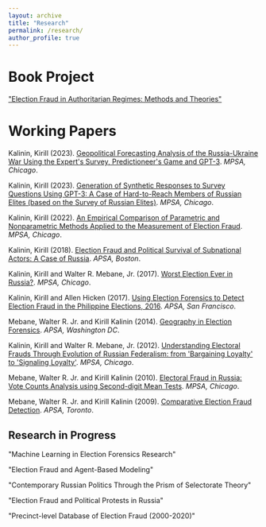 ```yaml
---
layout: archive
title: "Research"
permalink: /research/
author_profile: true
---
```


Book Project
======

["Election Fraud in Authoritarian Regimes: Methods and Theories"](/book) 


Working Papers
======

Kalinin, Kirill (2023). [Geopolitical Forecasting Analysis of the Russia-Ukraine War Using the Expert's Survey, Predictioneer's Game and GPT-3](/files/paper_forecasting.pdf). *MPSA, Chicago*.

Kalinin, Kirill (2023). [Generation of Synthetic Responses to Survey Questions Using GPT-3: A Case of Hard-to-Reach Members of Russian Elites (based on the Survey of Russian Elites)](/files/paper_gpt3.pdf). *MPSA, Chicago*.

Kalinin, Kirill (2022). [An Empirical Comparison of Parametric and Nonparametric Methods Applied to the Measurement of Election Fraud](https://papers.ssrn.com/sol3/papers.cfm?abstract_id=4073770). *MPSA, Chicago*.

Kalinin, Kirill (2018). [Election Fraud and Political Survival of Subnational Actors: A Case of Russia](https://papers.ssrn.com/sol3/papers.cfm?abstract_id=3160355). *APSA, Boston*.

Kalinin, Kirill and Walter R. Mebane, Jr.  (2017). [Worst Election Ever in Russia?](https://papers.ssrn.com/sol3/papers.cfm?abstract_id=2959824). *MPSA, Chicago*.

Kalinin, Kirill and Allen Hicken (2017). [Using Election Forensics to Detect Election Fraud in the Philippine Elections, 2016](https://papers.ssrn.com/sol3/papers.cfm?abstract_id=3070592). *APSA, San Francisco*.

Mebane, Walter R. Jr. and Kirill Kalinin (2014). [Geography in Election Forensics](https://papers.ssrn.com/sol3/papers.cfm?abstract_id=2452260). *APSA, Washington DC*.

Kalinin, Kirill and Walter R. Mebane, Jr.  (2012). [Understanding Electoral Frauds Through Evolution of Russian Federalism: from 'Bargaining Loyalty' to 'Signaling Loyalty'](https://ssrn.com/abstract=1668154). *MPSA, Chicago*.

Mebane, Walter R. Jr. and Kirill Kalinin (2010). [Electoral Fraud in Russia: Vote Counts Analysis using Second-digit Mean Tests](http://websites.umich.edu/~wmebane/mw10B.pdf). *MPSA, Chicago*.

Mebane, Walter R. Jr. and Kirill Kalinin (2009). [Comparative Election Fraud Detection](http://www-personal.umich.edu/~wmebane/apsa09.pdf). *APSA, Toronto*.


Research in Progress
------

"Machine Learning in Election Forensics Research"

"Election Fraud and Agent-Based Modeling"

"Contemporary Russian Politics Through the Prism of Selectorate Theory"

"Election Fraud and Political Protests in Russia"

"Precinct-level Database of Election Fraud (2000-2020)"